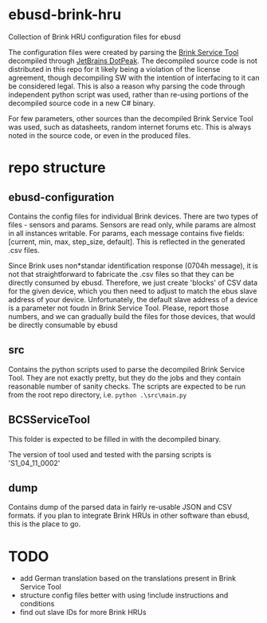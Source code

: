 # ebusd-brink-hru
Collection of Brink HRU configuration files for ebusd

The configuration files were created by parsing the [Brink Service Tool](https://www.brinkclimatesystems.nl/tools/software-brink-service-tool-en) decompiled through [JetBrains DotPeak](https://www.jetbrains.com/decompiler/). The decompiled source code is not distributed in this repo for it likely being a violation of the license agreement, though decompiling SW with the intention of interfacing to it can be considered legal. This is also a reason why parsing the code through independent python script was used, rather than re-using portions of the decompiled source code in a new C# binary.

For few parameters, other sources than the decompiled Brink Service Tool was used, such as datasheets, random internet forums etc. This is always noted in the source code, or even in the produced files.

# repo structure
## ebusd-configuration
Contains the config files for individual Brink devices. There are two types of files - sensors and params. Sensors are read only, while params are almost in all instances writable. For params, each message contains five fields: [current, min, max, step_size, default]. This is reflected in the generated .csv files.

Since Brink uses non*standar identification response (0704h message), it is not that straightforward to fabricate the .csv files so that they can be directly consumed by ebusd. Therefore, we just create 'blocks' of CSV data for the given device, which you then need to adjust to match the ebus slave address of your device. Unfortunately, the default slave address of a device is a parameter not foudn in Brink Service Tool. Please, report those numbers, and we can gradually build the files for those devices, that would be directly consumable by ebusd

## src
Contains the python scripts used to parse the decompiled Brink Service Tool. They are not exactly pretty, but they do the jobs and they contain reasonable number of sanity checks. The scripts are expected to be run from the root repo directory, i.e. `python .\src\main.py`

## BCSServiceTool
This folder is expected to be filled in with the decompiled binary.

The version of tool used and tested with the parsing scripts is 'S1_04_11_0002'

## dump
Contains dump of the parsed data in fairly re-usable JSON and CSV formats. if you plan to integrate Brink HRUs in other software than ebusd, this is the place to go.

# TODO
- add German translation based on the translations present in Brink Service Tool
- structure config files better with using !include instructions and conditions
- find out slave IDs for more Brink HRUs
